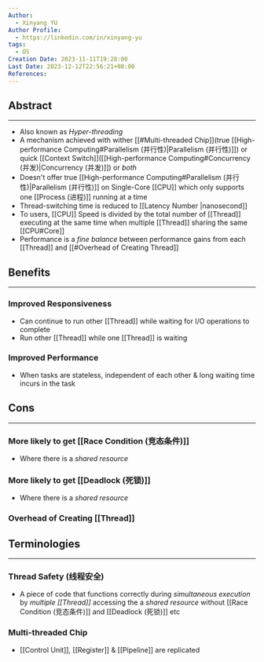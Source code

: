 ```yaml
---
Author:
  - Xinyang YU
Author Profile:
  - https://linkedin.com/in/xinyang-yu
tags:
  - OS
Creation Date: 2023-11-11T19:28:00
Last Date: 2023-12-12T22:56:21+08:00
References: 
---
```

## Abstract
---
- Also known as *Hyper-threading*
- A mechanism achieved with wither [[#Multi-threaded Chip]](true [[High-performance Computing#Parallelism (并行性)|Parallelism (并行性)]]) or quick [[Context Switch]]([[High-performance Computing#Concurrency (并发)|Concurrency (并发)]]) or *both*
- Doesn't offer true [[High-performance Computing#Parallelism (并行性)|Parallelism (并行性)]] on Single-Core [[CPU]] which only supports one [[Process (进程)]] running at a time
- Thread-switching time is reduced to [[Latency Number |nanosecond]]
- To users, [[CPU]] Speed is divided by the total number of [[Thread]] executing at the same time when multiple [[Thread]] sharing the same [[CPU#Core]]
- Performance is a *fine balance* between performance gains from each [[Thread]] and [[#Overhead of Creating Thread]]


## Benefits
---
### Improved Responsiveness
- Can continue to run other [[Thread]] while waiting for I/O operations to complete
- Run other [[Thread]] while one [[Thread]] is waiting
### Improved Performance
- When tasks are stateless, independent of each other & long waiting time incurs in the task

## Cons
---
### More likely to get [[Race Condition (竞态条件)]]
- Where there is a *shared resource*
### More likely to get [[Deadlock (死锁)]]
- Where there is a *shared resource*
### Overhead of Creating [[Thread]]

## Terminologies
---
### Thread Safety (线程安全)
- A piece of code that functions correctly during *simultaneous execution* by *multiple [[Thread]]* accessing the a *shared resource* without [[Race Condition (竞态条件)]] and [[Deadlock (死锁)]] etc

### Multi-threaded Chip
- [[Control Unit]], [[Register]] & [[Pipeline]] are replicated